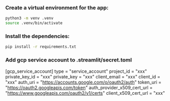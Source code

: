 
### Create a virtual environment for the app:
```bash
python3 -m venv .venv
source .venv/bin/activate
```

### Install the dependencies:
```bash
pip install -r requirements.txt
```

### Add gcp service account to .streamlit/secret.toml
[gcp_service_account]
type = "service_account"
project_id = "xxx"
private_key_id = "xxx"
private_key = "xxx"
client_email = "xxx"
client_id = "xxx"
auth_uri = "https://accounts.google.com/o/oauth2/auth"
token_uri = "https://oauth2.googleapis.com/token"
auth_provider_x509_cert_url = "https://www.googleapis.com/oauth2/v1/certs"
client_x509_cert_url = "xxx"